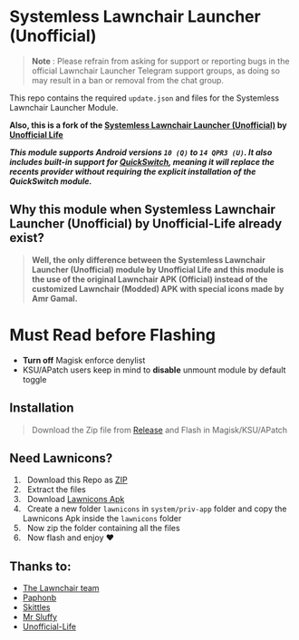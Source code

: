 # Systemless Lawnchair Launcher (Unofficial)
> **Note** : Please refrain from asking for support or reporting bugs in the official Lawnchair Launcher Telegram support groups, as doing so may result in a ban or removal from the chat group.

This repo contains the required `update.json` and files for the Systemless Lawnchair Launcher Module.

**Also, this is a fork of the [Systemless Lawnchair Launcher (Unofficial)](https://github.com/Unofficial-Life/Lawnchair-Launcher-Module) by [Unofficial Life](https://github.com/Unofficial-Life)**

_**This module supports Android versions `10 (Q)` to `14 QPR3 (U)`. It also includes built-in support for [QuickSwitch](https://github.com/skittles9823/QuickSwitch), meaning it will replace the recents provider without requiring the explicit installation of the QuickSwitch module.**_

## Why this module when Systemless Lawnchair Launcher (Unofficial) by Unofficial-Life already exist?
> **Well, the only difference between the Systemless Lawnchair Launcher (Unofficial) module by Unofficial Life and this module is the use of the original Lawnchair APK (Official) instead of the customized Lawnchair (Modded) APK with special icons made by Amr Gamal.**

# Must Read before Flashing
 - **Turn off** Magisk enforce denylist
 - KSU/APatch users keep in mind to **disable** unmount module by default toggle 

## Installation
> Download the Zip file from [Release](https://github.com/rayshabh/lawnchairMagiskModule/releases/latest) and Flash in Magisk/KSU/APatch

## Need Lawnicons?
<ol>

<li> &nbsp; Download this Repo as <a href="https://github.com/rayshabh/lawnchairMagiskModule/archive/refs/heads/main.zip"> ZIP </a>

<li> &nbsp; Extract the files

<li> &nbsp; Download <a href="https://lawnchair.app/downloads/"> Lawnicons Apk </a>

<li> &nbsp; Create a new folder <code>lawnicons</code> in <code>system/priv-app</code> folder and copy the Lawnicons Apk inside the <code>lawnicons</code> folder

<li> &nbsp; Now zip the folder containing all the files

<li> &nbsp; Now flash and enjoy ❤

</ol>

## Thanks to:

- [The Lawnchair team](https://github.com/LawnchairLauncher/lawnchair)
- [Paphonb](https://github.com/paphonb)
- [Skittles](https://github.com/skittles9823)
- [Mr Sluffy](https://github.com/MrSluffy)
- [Unofficial-Life](https://github.com/Unofficial-Life)
